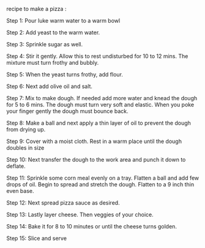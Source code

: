 recipe to make a pizza :

Step 1: Pour luke warm water to a warm bowl

Step 2: Add yeast to the warm water.

Step 3: Sprinkle sugar as well.

Step 4: Stir it gently. Allow this to rest undisturbed for 10 to 12 mins. The mixture must turn frothy and bubbly.

Step 5: When the yeast turns frothy, add flour.

Step 6: Next add olive oil and salt.

Step 7: Mix to make dough. If needed add more water and knead the dough for 5 to 6 mins. The dough must turn very soft and elastic. When you poke your finger gently the dough must bounce back.

Step 8: Make a ball and next apply a thin layer of oil to prevent the dough from drying up.

Step 9: Cover with a moist cloth. Rest in a warm place until the dough doubles in size

Step 10: Next transfer the dough to the work area and punch it down to deflate.

Step 11: Sprinkle some corn meal evenly on a tray. Flatten a ball and add few drops of oil. Begin to spread and stretch the dough. Flatten to a 9 inch thin even base.

Step 12: Next spread pizza sauce as desired.

Step 13: Lastly layer cheese. Then veggies of your choice.

Step 14: Bake it for 8 to 10 minutes or until the cheese turns golden.

Step 15: Slice and serve